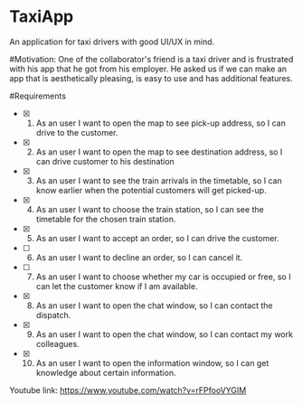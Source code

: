 # TaxiApp
An application for taxi drivers with good UI/UX in mind.

#Motivation: 
One of the collaborator's friend is a taxi driver and is frustrated with his app that he got from his employer. 
He asked us if we can make an app that is aesthetically pleasing, is easy to use and has additional features.

#Requirements
- [x] 1. As an user I want to open the map to see pick-up address, so I can drive to the customer. 
- [x] 2. As an user I want to open the map to see destination address, so I can drive customer to his destination 
- [x] 3. As an user I want to see the train arrivals in the timetable, so I can know earlier when the potential customers will get picked-up. 
- [x] 4. As an user I want to choose the train station, so I can see the timetable for the chosen train station. 
- [x] 5. As an user I want to accept an order, so I can drive the customer. 
- [ ] 6. As an user I want to decline an order, so I can cancel it. 
- [ ] 7. As an user I want to choose whether my car is occupied or free, so I can let the customer know if I am available. 
- [x] 8. As an user I want to open the chat window, so I can contact the dispatch. 
- [x] 9. As an user I want to open the chat window, so I can contact my work colleagues. 
- [x] 10. As an user I want to open the information window, so I can get knowledge about certain information. 

Youtube link: https://www.youtube.com/watch?v=rFPfooVYGIM
